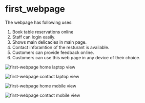 # first_webpage
The webpage has following uses:
1) Book table reservations online
2) Staff can login easily.
3) Shows main delicacies in main page.
4) Contact inforamtion of the resturant is available.
5) Customers can provide feedback online.
6) Customers can use this web page in any device of their choice.

![first-webpage home laptop view](https://user-images.githubusercontent.com/63410980/119182225-458f2c80-ba90-11eb-8e47-622642dc99cf.png)

![first-webpage contact laptop view](https://user-images.githubusercontent.com/63410980/119182237-46c05980-ba90-11eb-9d3f-11439125e35d.png)

![first-webpage home mobile view](https://user-images.githubusercontent.com/63410980/119182242-488a1d00-ba90-11eb-8df3-1dd276eb1772.png)

![first-webpage contact mobile view](https://user-images.githubusercontent.com/63410980/119182251-4a53e080-ba90-11eb-986c-eca7852aa885.png)

